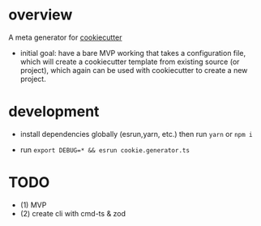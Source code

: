 # overview

A meta generator for [cookiecutter](https://github.com/cookiecutter/cookiecutter)

- initial goal: have a bare MVP working that takes a configuration file, which will create a cookiecutter template from existing source (or project), which again can be used with cookiecutter to create a new project.

# development

- install dependencies globally (esrun,yarn, etc.) then run `yarn` or `npm i`

- run `export DEBUG=* && esrun cookie.generator.ts `

# TODO

- (1) MVP
- (2) create cli with cmd-ts & zod
